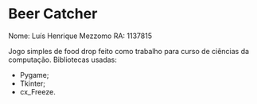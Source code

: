 # Beer Catcher

Nome: Luís Henrique Mezzomo
RA: 1137815

Jogo simples de food drop feito como trabalho para curso de ciências da computação.
Bibliotecas usadas:
- Pygame;
- Tkinter;
- cx_Freeze.

